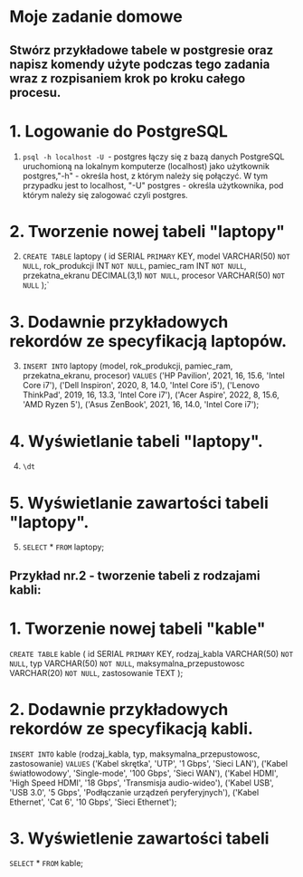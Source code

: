 # Moje zadanie domowe

## Stwórz przykładowe tabele w postgresie oraz napisz komendy użyte podczas tego zadania wraz z rozpisaniem krok po kroku całego procesu.

# 1. Logowanie do PostgreSQL
1. `psql -h localhost -U `- postgres łączy się z bazą danych PostgreSQL uruchomioną na lokalnym komputerze (localhost) jako użytkownik postgres,"-h" - określa host, z którym należy się połączyć. W tym przypadku jest to localhost, "-U" postgres - określa użytkownika, pod którym należy się zalogować czyli postgres.
# 2. Tworzenie nowej tabeli "laptopy"
2. `CREATE TABLE` laptopy (
    id SERIAL `PRIMARY` KEY,
    model VARCHAR(50) `NOT NULL`,
    rok_produkcji INT `NOT NULL`,
    pamiec_ram INT `NOT NULL`,
    przekatna_ekranu DECIMAL(3,1) `NOT NULL`,
    procesor VARCHAR(50) `NOT NULL`
    );`
# 3. Dodawnie przykładowych rekordów ze specyfikacją laptopów.
3. `INSERT INTO` laptopy (model, rok_produkcji, pamiec_ram, przekatna_ekranu, procesor)
`VALUES`
    ('HP Pavilion', 2021, 16, 15.6, 'Intel Core i7'),
    ('Dell Inspiron', 2020, 8, 14.0, 'Intel Core i5'),
    ('Lenovo ThinkPad', 2019, 16, 13.3, 'Intel Core i7'),
    ('Acer Aspire', 2022, 8, 15.6, 'AMD Ryzen 5'),
    ('Asus ZenBook', 2021, 16, 14.0, 'Intel Core i7');
# 4. Wyświetlanie tabeli "laptopy".
4. `\dt` 
# 5. Wyświetlanie zawartości tabeli "laptopy".
5. `SELECT` * `FROM` laptopy;

## Przykład nr.2 - tworzenie tabeli z rodzajami kabli:

# 1. Tworzenie nowej tabeli "kable"
`CREATE TABLE` kable (
    id SERIAL `PRIMARY` KEY,
    rodzaj_kabla VARCHAR(50) `NOT NULL`,
    typ VARCHAR(50) `NOT NULL`,
    maksymalna_przepustowosc VARCHAR(20) `NOT NULL`,
    zastosowanie TEXT
);

# 2.  Dodawnie przykładowych rekordów ze specyfikacją kabli.
`INSERT INTO` kable (rodzaj_kabla, typ, maksymalna_przepustowosc, zastosowanie)
`VALUES`
    ('Kabel skrętka', 'UTP', '1 Gbps', 'Sieci LAN'),
    ('Kabel światłowodowy', 'Single-mode', '100 Gbps', 'Sieci WAN'),
    ('Kabel HDMI', 'High Speed HDMI', '18 Gbps', 'Transmisja audio-wideo'),
    ('Kabel USB', 'USB 3.0', '5 Gbps', 'Podłączanie urządzeń peryferyjnych'),
    ('Kabel Ethernet', 'Cat 6', '10 Gbps', 'Sieci Ethernet');
# 3. Wyświetlenie zawartości tabeli
`SELECT` * `FROM` kable;